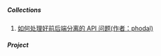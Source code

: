 ##### Collections

1. [如何处理好前后端分离的 API 问题(作者：phodal)](https://zhuanlan.zhihu.com/p/26385106)


##### Project